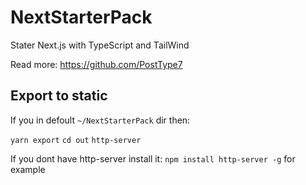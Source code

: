 # NextStarterPack

Stater Next.js with TypeScript and TailWind

Read more:
https://github.com/PostType7

## Export to static

If you in defoult `~/NextStarterPack` dir then:

`yarn export`
`cd out`
`http-server`

If you dont have http-server install it: `npm install http-server -g` for example
